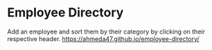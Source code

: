 # Employee Directory
Add an employee and sort them by their category by clicking on their respective header.
https://ahmeda47.github.io/employee-directory/
